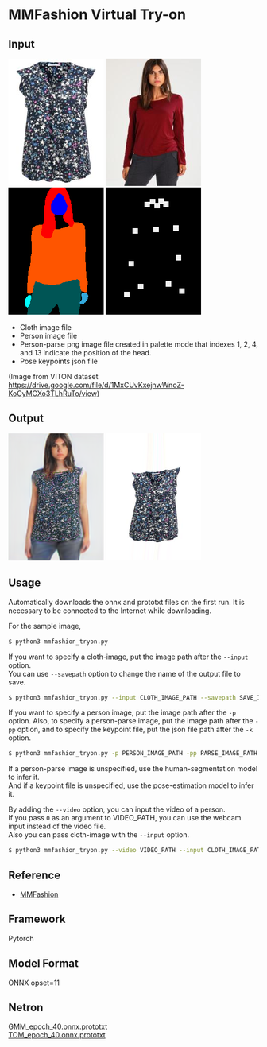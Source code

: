 # MMFashion Virtual Try-on

## Input

![Input](cloth/019029_1.jpg)
![Input](image/000320_0.jpg)
![Input](image-parse/000320_0.png)
![Input](pose/000320_0.png)

- Cloth image file
- Person image file
- Person-parse png image file created in palette mode that indexes 1, 2, 4, and 13 indicate the position of the head.
- Pose keypoints json file

(Image from VITON dataset https://drive.google.com/file/d/1MxCUvKxejnwWnoZ-KoCyMCXo3TLhRuTo/view)

## Output

![Output](output.png)
![Output](output-warp-cloth.png)

## Usage
Automatically downloads the onnx and prototxt files on the first run.
It is necessary to be connected to the Internet while downloading.

For the sample image,
``` bash
$ python3 mmfashion_tryon.py
```

If you want to specify a cloth-image, put the image path after the `--input` option.  
You can use `--savepath` option to change the name of the output file to save.
```bash
$ python3 mmfashion_tryon.py --input CLOTH_IMAGE_PATH --savepath SAVE_IMAGE_PATH
```

If you want to specify a person image, put the image path after the `-p` option. 
Also, to specify a person-parse image, put the image path after the `-pp` option, 
and to specify the keypoint file, put the json file path after the `-k` option.
```bash
$ python3 mmfashion_tryon.py -p PERSON_IMAGE_PATH -pp PARSE_IMAGE_PATH -k JSON_FILE_PATH
```

If a person-parse image is unspecified, use the human-segmentation model to infer it.  
And if a keypoint file is unspecified, use the pose-estimation model to infer it.

By adding the `--video` option, you can input the video of a person.   
If you pass `0` as an argument to VIDEO_PATH, you can use the webcam input instead of the video file.  
Also you can pass cloth-image with the `--input` option.
```bash
$ python3 mmfashion_tryon.py --video VIDEO_PATH --input CLOTH_IMAGE_PATH
```

## Reference

- [MMFashion](https://github.com/open-mmlab/mmfashion)

## Framework

Pytorch

## Model Format

ONNX opset=11

## Netron

[GMM_epoch_40.onnx.prototxt](https://lutzroeder.github.io/netron/?url=https://storage.googleapis.com/ailia-models/mmfashion_tryon/GMM_epoch_40.onnx.prototxt)  
[TOM_epoch_40.onnx.prototxt](https://lutzroeder.github.io/netron/?url=https://storage.googleapis.com/ailia-models/mmfashion_tryon/TOM_epoch_40.onnx.prototxt)  
